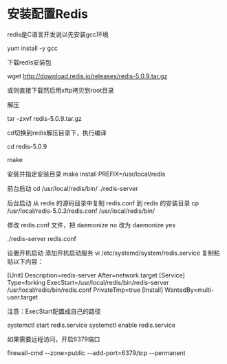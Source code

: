 # 安装配置Redis

redis是C语言开发说以先安装gcc环境

yum install -y gcc



下载redis安装包

wget http://download.redis.io/releases/redis-5.0.9.tar.gz

或则直接下载然后用xftp拷贝到root目录



解压

tar -zxvf redis-5.0.9.tar.gz



cd切换到redis解压目录下，执行编译

 cd redis-5.0.9

make



安装并指定安装目录
make install PREFIX=/usr/local/redis



前台启动
 cd /usr/local/redis/bin/
 ./redis-server



后台启动
从 redis 的源码目录中复制 redis.conf 到 redis 的安装目录
 cp /usr/local/redis-5.0.3/redis.conf /usr/local/redis/bin/

修改 redis.conf 文件，把 daemonize no 改为 daemonize yes

./redis-server redis.conf



设置开机启动
添加开机启动服务
vi /etc/systemd/system/redis.service
复制粘贴以下内容：

[Unit]
Description=redis-server
After=network.target
[Service]
Type=forking
ExecStart=/usr/local/redis/bin/redis-server /usr/local/redis/bin/redis.conf
PrivateTmp=true
[Install]
WantedBy=multi-user.target

注意：ExecStart配置成自己的路径 



systemctl start redis.service
systemctl enable redis.service



如果需要远程访问，开启6379端口

firewall-cmd --zone=public --add-port=6379/tcp --permanent